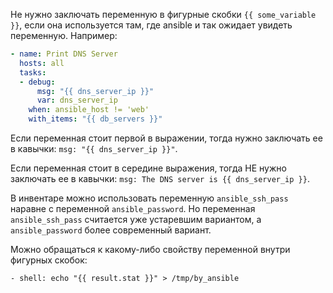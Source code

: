 Не нужно заключать переменную в фигурные скобки `{{ some_variable }}`, если она используется там, где ansible и так ожидает увидеть переменную. Например:

```yaml
- name: Print DNS Server
  hosts: all
  tasks:
  - debug:
      msg: "{{ dns_server_ip }}"
      var: dns_server_ip
    when: ansible_host != 'web'
    with_items: "{{ db_servers }}"
```

Если переменная стоит первой в выражении, тогда нужно заключать ее в кавычки: `msg: "{{ dns_server_ip }}"`.

Если переменная стоит в середине выражения, тогда НЕ нужно заключать ее в кавычки: `msg: The DNS server is {{ dns_server_ip }}`.

В инвентаре можно использовать переменную `ansible_ssh_pass` наравне с переменной `ansible_password`. Но переменная `ansible_ssh_pass` считается уже устаревшим вариантом, а `ansible_password` более современный вариант.

Можно обращаться к какому-либо свойству переменной внутри фигурных скобок:

`- shell: echo "{{ result.stat }}" > /tmp/by_ansible`